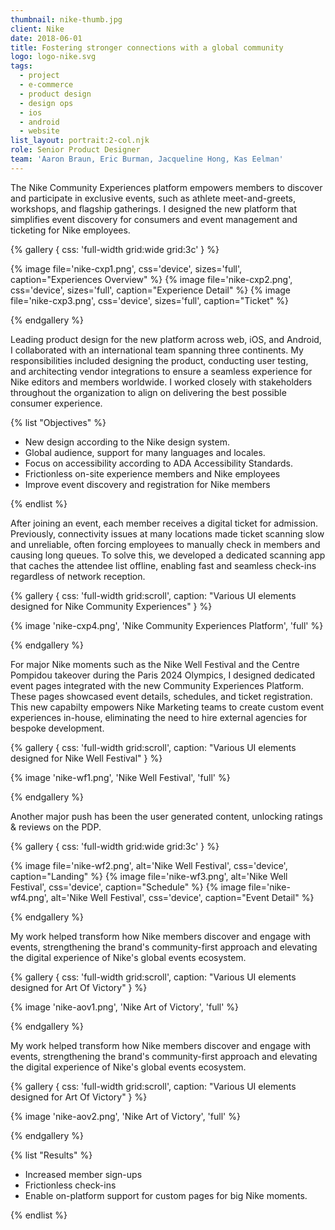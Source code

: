 ```yaml
---
thumbnail: nike-thumb.jpg
client: Nike
date: 2018-06-01
title: Fostering stronger connections with a global community
logo: logo-nike.svg
tags:
  - project
  - e-commerce
  - product design
  - design ops
  - ios
  - android
  - website
list_layout: portrait:2-col.njk
role: Senior Product Designer
team: 'Aaron Braun, Eric Burman, Jacqueline Hong, Kas Eelman'
---
```


The Nike Community Experiences platform empowers members to discover and participate in exclusive events, such as athlete meet-and-greets, workshops, and flagship gatherings. I designed the new platform that simplifies event discovery for consumers and event management and ticketing for Nike employees.

{% gallery {
  css: 'full-width grid:wide grid:3c'
} %}

{% image file='nike-cxp1.png', css='device', sizes='full', caption="Experiences Overview" %}
{% image file='nike-cxp2.png', css='device', sizes='full', caption="Experience Detail" %}
{% image file='nike-cxp3.png', css='device', sizes='full', caption="Ticket" %}

{% endgallery %}

Leading product design for the new platform across web, iOS, and Android, I collaborated with an international team spanning three continents. My responsibilities included designing the product, conducting user testing, and architecting vendor integrations to ensure a seamless experience for Nike editors and members worldwide. I worked closely with stakeholders throughout the organization to align on delivering the best possible consumer experience.

{% list "Objectives" %}

- New design according to the Nike design system.
- Global audience, support for many languages and locales.
- Focus on accessibility according to ADA Accessibility Standards.
- Frictionless on-site experience members and Nike employees
- Improve event discovery and registration for Nike members

{% endlist %}

After joining an event, each member receives a digital ticket for admission. Previously, connectivity issues at many locations made ticket scanning slow and unreliable, often forcing employees to manually check in members and causing long queues. To solve this, we developed a dedicated scanning app that caches the attendee list offline, enabling fast and seamless check-ins regardless of network reception.

{% gallery {
 css: 'full-width grid:scroll',
 caption: "Various UI elements designed for Nike Community Experiences"
} %}

{% image 'nike-cxp4.png', 'Nike Community Experiences Platform', 'full' %}

{% endgallery %}

For major Nike moments such as the Nike Well Festival and the Centre Pompidou takeover during the Paris 2024 Olympics, I designed dedicated event pages integrated with the new Community Experiences Platform. These pages showcased event details, schedules, and ticket registration. This new capabilty empowers Nike Marketing teams to create custom event experiences in-house, eliminating the need to hire external agencies for bespoke development.

{% gallery {
  css: 'full-width grid:scroll',
  caption: "Various UI elements designed for Nike Well Festival"
} %}

{% image 'nike-wf1.png', 'Nike Well Festival', 'full' %}

{% endgallery %}

Another major push has been the user generated content, unlocking ratings & reviews on the PDP.

{% gallery {
 css: 'full-width grid:wide grid:3c'
} %}

{% image file='nike-wf2.png', alt='Nike Well Festival', css='device', caption="Landing" %}
{% image file='nike-wf3.png', alt='Nike Well Festival', css='device', caption="Schedule" %}
{% image file='nike-wf4.png', alt='Nike Well Festival', css='device', caption="Event Detail" %}

{% endgallery %}

My work helped transform how Nike members discover and engage with events, strengthening the brand's community-first approach and elevating the digital experience of Nike's global events ecosystem.

{% gallery {
  css: 'full-width grid:scroll',
  caption: "Various UI elements designed for Art Of Victory"
} %}

{% image 'nike-aov1.png', 'Nike Art of Victory', 'full' %}

{% endgallery %}

My work helped transform how Nike members discover and engage with events, strengthening the brand's community-first approach and elevating the digital experience of Nike's global events ecosystem.

{% gallery {
  css: 'full-width grid:scroll',
  caption: "Various UI elements designed for Art Of Victory"
} %}

{% image 'nike-aov2.png', 'Nike Art of Victory', 'full' %}

{% endgallery %}

{% list "Results" %}

- Increased member sign-ups
- Frictionless check-ins
- Enable on-platform support for custom pages for big Nike moments.

{% endlist %}
